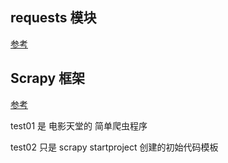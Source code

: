 ## requests 模块

[参考](http://robot.czxy.com/docs/spider/07_spider/)


## Scrapy 框架
[参考](http://robot.czxy.com/docs/spider/ext/scrapy/scrapy/#scrapy)

test01 是 电影天堂的 简单爬虫程序

test02 只是 scrapy startproject 创建的初始代码模板 






